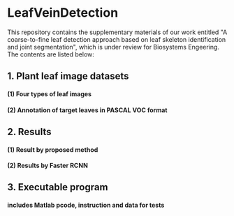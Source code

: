 # LeafVeinDetection

This repository contains the supplementary materials of our work entitled "A coarse-to-fine leaf detection approach based on leaf skeleton identification and joint segmentation", which is under review for Biosystems Engeering.
The contents are listed below:
## 1. Plant leaf image datasets
#### (1) Four types of leaf images
#### (2) Annotation of target leaves in PASCAL VOC format
## 2. Results
####  (1) Result by proposed method 
####  (2) Results by Faster RCNN
## 3. Executable program
#### includes Matlab pcode, instruction and data for tests

